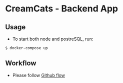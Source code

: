 # CreamCats - Backend App

## Usage

* To start both node and postreSQL, run:

```
$ docker-compose up
```

## Workflow

* Please follow [Github flow](https://guides.github.com/introduction/flow/)

